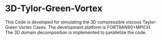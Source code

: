 # 3D-Tylor-Green-Vortex
This Code is developed for simulating the 3D compressible viscous Taylor-Green Vortex Cases. The development platform is FORTRAN90+MPICH. The 3D domain decomposition is implemented to parallelize the code. 

